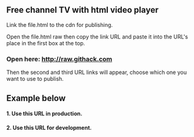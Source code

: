 ## Free channel TV with html video player

Link the file.html to the cdn for publishing. 

Open the file.html raw then copy the link URL and paste it into the URL's place in the first box at the top. 

### Open here: http://raw.githack.com

Then the second and third URL links will appear, choose which one you want to use to publish. 

## Example below

#### 1. Use this URL in production.

#### 2. Use this URL for development.
